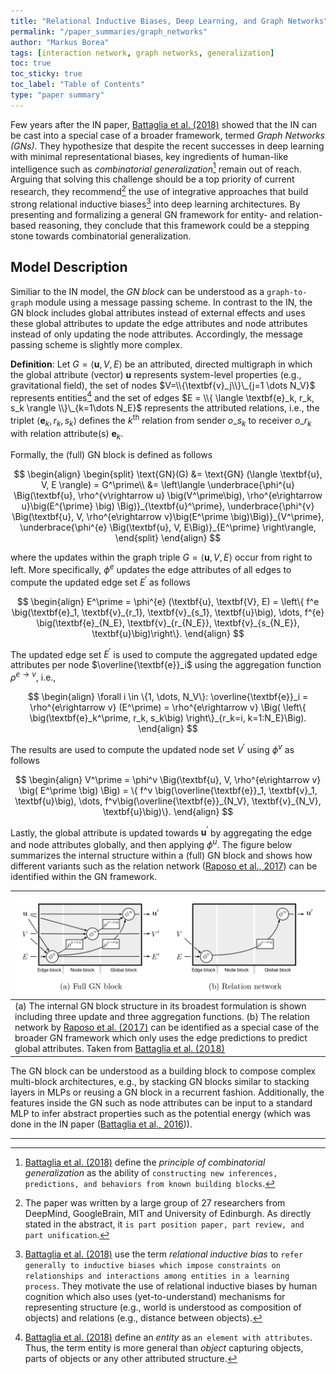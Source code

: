 ```yaml
---
title: "Relational Inductive Biases, Deep Learning, and Graph Networks"
permalink: "/paper_summaries/graph_networks"
author: "Markus Borea"
tags: [interaction network, graph networks, generalization]
toc: true
toc_sticky: true
toc_label: "Table of Contents"
type: "paper summary"
---
```


Few years after the IN paper, [Battaglia et al.
(2018)](https://arxiv.org/abs/1806.01261) showed that the IN can be
cast into a special case of a broader framework, termed *Graph
Networks (GNs)*. They hypothesize that despite the recent successes in
deep learning with minimal representational biases, key ingredients of
human-like intelligence such as *combinatorial
  generalization*[^1] remain out of reach.
  Arguing that solving this challenge should be a top priority of
  current research, they recommend[^2] the use
  of integrative approaches that build strong relational inductive 
biases[^3] into deep learning architectures. By
presenting and formalizing a general GN framework for entity- and
relation-based reasoning, they conclude that this framework could be a
stepping stone towards combinatorial generalization. 

[^1]: [Battaglia et al. (2018)](https://arxiv.org/abs/1806.01261) define the *principle of combinatorial generalization* as the ability of `constructing new inferences, predictions, and behaviors from known building blocks`.  

[^2]: The paper was written by a large group of 27 researchers from
    DeepMind, GoogleBrain, MIT and University of Edinburgh. As
    directly stated in the abstract, it `is part position paper, part
    review, and part unification`.  

[^3]: [Battaglia et al. (2018)](https://arxiv.org/abs/1806.01261) use
    the term *relational inductive bias* to `refer generally to
    inductive biases which impose constraints on relationships and
    interactions among entities in a learning process`. They motivate
    the use of relational inductive biases by human cognition which
    also uses (yet-to-understand) mechanisms for representing
    structure (e.g., world is understood as composition of objects)
    and relations (e.g., distance between objects).

## Model Description 

Similiar to the IN model, the *GN block* can be understood as a
`graph-to-graph` module using a message passing scheme. In contrast to the IN,
the GN block includes global attributes instead of external effects and uses
these global attributes to update the edge attributes and node attributes
instead of only updating the node attributes. Accordingly, the message passing
scheme is slightly more complex.



**Definition**: Let $G=\langle \textbf{u}, V, E \rangle$ be an attributed, directed
multigraph in which the global attribute (vector) $\textbf{u}$ represents system-level
properties (e.g., gravitational field), the set of nodes 
$V=\\{\textbf{v}_j\\}\_{j=1 \dots N_V}$ represents entities[^4] and
the set of edges 
$E = \\{ \langle \textbf{e}_k, r_k, s_k \rangle \\}\_{k=1\dots N_E}$ 
represents the attributed relations, i.e., the triplet 
$\langle \textbf{e}_k, r_k, s_k \rangle$ defines the $k^{\text{th}}$ relation from sender
$o\_{s_k}$ to receiver $o\_{r_k}$ with relation attribute(s) $\textbf{e}_k$. 

[^4]: [Battaglia et al. (2018)](https://arxiv.org/abs/1806.01261)
    define an *entity* as `an element with attributes`. Thus, the term
    entity is more general than *object* capturing objects, parts of
    objects or any other attributed structure. 
    
Formally, the (full) GN block is defined as follows

$$
\begin{align}
  \begin{split}
    \text{GN}(G) &= \text{GN} (\langle \textbf{u}, V, E \rangle) = G^\prime\\
               &= \left\langle
                 \underbrace{\phi^{u} \Big(\textbf{u}, \rho^{v\rightarrow u} \big(V^\prime\big), \rho^{e\rightarrow u}\big(E^{\prime} \big) \Big)}_{\textbf{u}^\prime},
   \underbrace{\phi^{v} \Big(\textbf{u}, V, \rho^{e\rightarrow v}\big(E^\prime \big)\Big)}_{V^\prime},
   \underbrace{\phi^{e} \Big(\textbf{u}, V, E\Big)}_{E^\prime} \right\rangle,
   \end{split}
\end{align}
$$

where the updates within the graph triple $G=\langle \textbf{u}, V, E \rangle$
occur from right to left. More specifically, $\phi^e$ updates the edge
attributes of all edges to compute the updated edge set $E^\prime$ as follows

$$
\begin{align}
  E^\prime  = \phi^{e} (\textbf{u}, \textbf{V}, E)
  = \left\{ f^e \big(\textbf{e}_1, \textbf{v}_{r_1}, \textbf{v}_{s_1}, \textbf{u}\big), \dots,
    f^{e} \big(\textbf{e}_{N_E}, \textbf{v}_{r_{N_E}}, \textbf{v}_{s_{N_E}}, \textbf{u}\big)\right\}.
\end{align}
$$

The updated edge set $E^\prime$ is used to compute the aggregated updated edge
attributes per node $\overline{\textbf{e}}_i$ using the aggregation function
$\rho^{e\rightarrow v}$, i.e.,

$$
\begin{align}
  \forall i \in \{1, \dots, N_V\}: \overline{\textbf{e}}_i = \rho^{e\rightarrow v} (E^\prime)
  = \rho^{e\rightarrow v} \Big( \left\{  \big(\textbf{e}_k^\prime, r_k, s_k\big)  \right\}_{r_k=i, k=1:N_E}\Big).
\end{align}
$$

The results are used to compute the updated node set $V^\prime$ using $\phi^v$
as follows

$$
\begin{align}
  V^\prime = \phi^v \Big(\textbf{u}, V, \rho^{e\rightarrow v} \big( E^\prime \big) \Big)
  = \{ f^v \big(\overline{\textbf{e}}_1, \textbf{v}_1, \textbf{u}\big), \dots,
  f^v\big(\overline{\textbf{e}}_{N_V}, \textbf{v}_{N_V}, \textbf{u}\big)\}.
\end{align}
$$

Lastly, the global attribute is updated towards $\textbf{u}^\prime$ by aggregating the
edge and node attributes globally, and then applying $\phi^u$.
The figure below summarizes the internal structure within a (full) GN block
and shows how different variants such as the relation network ([Raposo
et al., 2017](https://arxiv.org/abs/1702.05068)) can be identified
within the GN framework.

| ![GN block vs Relation Network](/assets/paper_summaries/02_graph_networks/img/graph_networks_vs_RN.png "GN block vs Relation Network") |
| :--         |
|(a) The internal GN block structure in its broadest formulation is shown including three update and three aggregation functions. (b) The relation network by [Raposo et al. (2017)](https://arxiv.org/abs/1702.05068) can be identified as a special case of the broader GN framework which only uses the edge predictions to predict global attributes. Taken from [Battaglia et al. (2018)](https://arxiv.org/abs/1806.01261)|

The GN block can be understood as a building block to compose complex
multi-block architectures, e.g., by stacking GN blocks similar to stacking
layers in MLPs or reusing a GN block in a recurrent fashion. Additionally, the
features inside the GN such as node attributes can be input to a standard MLP to
infer abstract properties such as the potential energy (which was done in the IN
paper ([Battaglia et al., 2016](https://arxiv.org/abs/1612.00222))).

-----------------------------------------------------------------------------------------------------
